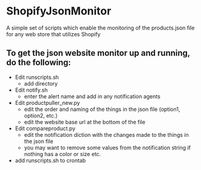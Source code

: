 # ShopifyJsonMonitor
A simple set of scripts which enable the monitoring of the products.json file for any web store that utilizes Shopify

## To get the json website monitor up and running, do the following:
- Edit runscripts.sh
  - add directory
- Edit notify.sh
  - enter the alert name and add in any notification agents
- Edit productpuller_new.py
  - edit the order and naming of the things in the json file (option1, option2, etc.)
  - edit the website base url at the bottom of the file
- Edit compareproduct.py
  - edit the notification diction with the changes made to the things in the json file
  - you may want to remove some values from the notification string if nothing has a color or size etc.
- add runscripts.sh to crontab
